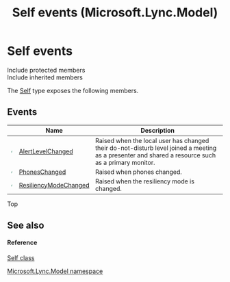 ﻿---
title: Self events (Microsoft.Lync.Model)
TOCTitle: Self events
ms:assetid: Events.T:Microsoft.Lync.Model.Self_DI_3_UC_OCS14MrefLyncWPF
ms:mtpsurl: https://msdn.microsoft.com/en-us/library/microsoft.lync.model.self_di_3_uc_ocs14mreflyncwpf_events(v=office.15)
ms:contentKeyID: 48595707
ms.date: 07/28/2014
mtps_version: v=office.15
---

# Self events

Include protected members  
Include inherited members  

The [Self](self-class-microsoft-lync-model_2.md) type exposes the following members.

## Events

<table>
<thead>
<tr class="header">
<th> </th>
<th>Name</th>
<th>Description</th>
</tr>
</thead>
<tbody>
<tr class="odd">
<td><img src="images/JJ266306.pubevent(Office.15).gif" title="Public event" alt="Public event" /></td>
<td><a href="self-alertlevelchanged-event-microsoft-lync-model_2.md">AlertLevelChanged</a></td>
<td>Raised when the local user has changed their do-not-disturb level joined a meeting as a presenter and shared a resource such as a primary monitor.</td>
</tr>
<tr class="even">
<td><img src="images/JJ266306.pubevent(Office.15).gif" title="Public event" alt="Public event" /></td>
<td><a href="self-phoneschanged-event-microsoft-lync-model_2.md">PhonesChanged</a></td>
<td>Raised when phones changed.</td>
</tr>
<tr class="odd">
<td><img src="images/JJ266306.pubevent(Office.15).gif" title="Public event" alt="Public event" /></td>
<td><a href="self-resiliencymodechanged-event-microsoft-lync-model_2.md">ResiliencyModeChanged</a></td>
<td>Raised when the resiliency mode is changed.</td>
</tr>
</tbody>
</table>


Top

## See also

#### Reference

[Self class](self-class-microsoft-lync-model_2.md)

[Microsoft.Lync.Model namespace](microsoft-lync-model-namespace_2.md)

